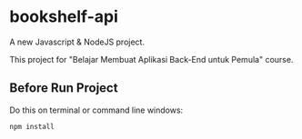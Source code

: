 # bookshelf-api

A new Javascript & NodeJS project.

This project for "Belajar Membuat Aplikasi Back-End untuk Pemula" course.

## Before Run Project
Do this on terminal or command line windows:

```npm
npm install
```